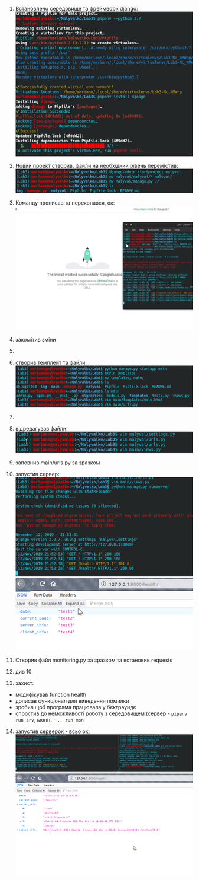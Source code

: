 1. Встановлено середовище та фреймворк django:
![](./img/installs.png)

2. Новий проект створив, файли на необхідний рівень перемістив:
![](./img/mvfiles.png)

3. Команду прописав та переконався,  ок:
![](./img/vseok.png)

4. закомітив зміни

5.
6. створив темплейт та файли:
![](./img/template.png)

7.
8. відредагував файли:
![](./img/edit_files.png)

9. заповнив main/urls.py за зразком

10. запустив сервер:
![](./img/server_launch_again.png)
![](./img/health_work.png)

11. Створив файл monitoring.py за зразком та встановив requests

12. див 10.

13. захист:
* модифікував function health
* дописав функціонал для виведення помилки
* зробив щоб програма працювала у бєкграундє
* спростив до неможливості роботу з середовищем (сервер - `pipenv run srv`, моніт. - `.. run mon`

14. запустив серверок - всьо ок:
![](./img/serverok.png)
![](./img/health_ok.png)
